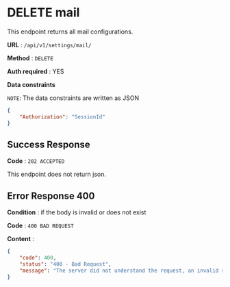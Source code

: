 # DELETE mail

This endpoint returns all mail configurations.

**URL** : `/api/v1/settings/mail/`

**Method** : `DELETE`

**Auth required** : YES

**Data constraints**

`NOTE`: The data constraints are written as JSON

```json
{
    "Authorization": "SessionId"
}
```

## Success Response

**Code** : `202 ACCEPTED`

This endpoint does not return json.

## Error Response 400

**Condition** : if the body is invalid or does not exist

**Code** : `400 BAD REQUEST`

**Content** :

```json
{
    "code": 400,
    "status": "400 - Bad Request",
    "message": "The server did not understand the request, an invalid request body or headers may have been given."
}
```